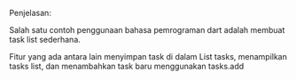 Penjelasan:

Salah satu contoh penggunaan bahasa pemrograman dart adalah membuat task list sederhana.

Fitur yang ada antara lain menyimpan task di dalam List<String> tasks, menampilkan tasks list, dan menambahkan task baru menggunakan tasks.add
